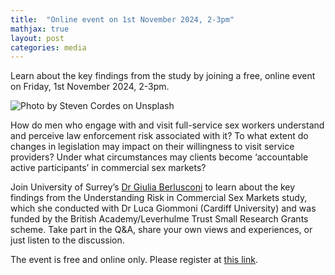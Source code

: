 ```yaml
---
title:  "Online event on 1st November 2024, 2-3pm"
mathjax: true
layout: post
categories: media
---
```


Learn about the key findings from the study by joining a free, online event on Friday, 1st November 2024, 2-3pm.

![Photo by Steven Cordes on Unsplash](/assets/images/home.jpg)


How do men who engage with and visit full-service sex workers understand and perceive law enforcement risk associated with it? To what extent do changes in legislation may impact on their willingness to visit service providers? Under what circumstances may clients become ‘accountable active participants’ in commercial sex markets? 

Join University of Surrey’s [Dr Giulia Berlusconi](https://www.surrey.ac.uk/people/giulia-berlusconi) to learn about the key findings from the Understanding Risk in Commercial Sex Markets study, which she conducted with Dr Luca Giommoni (Cardiff University) and was funded by the British Academy/Leverhulme Trust Small Research Grants scheme. Take part in the Q&A, share your own views and experiences, or just listen to the discussion. 

The event is free and online only. Please register at [this link](https://www.surrey.ac.uk/events/20241101-understanding-risk-commercial-sex-markets-case-men-who-visit-full-service-sex-workers).
